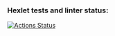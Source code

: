 ### Hexlet tests and linter status:
[![Actions Status](https://github.com/EgorUlitin/frontend-project-lvl3/workflows/hexlet-check/badge.svg)](https://github.com/EgorUlitin/frontend-project-lvl3/actions)